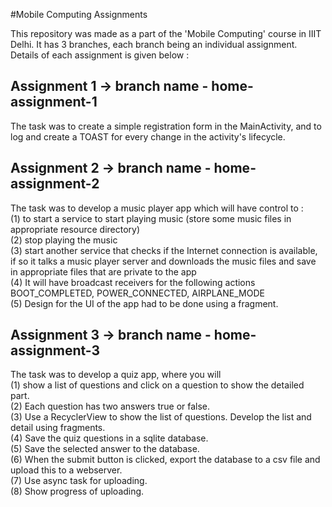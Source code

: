 #Mobile Computing Assignments

This repository was made as a part of the 'Mobile Computing' course in IIIT Delhi. It has 3 branches, each branch being an individual assignment. Details of each assignment is given below : 

## Assignment 1 -> branch name - home-assignment-1
The task was to create a simple registration form in the MainActivity, and to log and create a TOAST for every change in the activity's lifecycle.

## Assignment 2 -> branch name - home-assignment-2
The task was to develop a music player app which will have control to :\
(1) to start a service to start playing music (store some music files in appropriate resource directory)\
(2) stop playing the music\
(3) start another service that checks if the Internet connection is available, if so it talks a music player server and downloads the music files and save in appropriate files that are private to the app\
(4) It will have broadcast receivers for the following actions BOOT_COMPLETED, POWER_CONNECTED, AIRPLANE_MODE\
(5) Design for the UI of the app had to be done using a fragment.

## Assignment 3 -> branch name - home-assignment-3
The task was to develop a quiz app, where you will\
(1) show a list of questions and click on a question to show the detailed part.\
(2) Each question has two answers true or false.\
(3) Use a RecyclerView to show the list of questions. Develop the list and detail using fragments.\
(4) Save the quiz questions in a sqlite database.\
(5) Save the selected answer to the database.\
(6) When the submit button is clicked, export the database to a csv file and upload this to a webserver.\
(7) Use async task for uploading.\
(8) Show progress of uploading.

